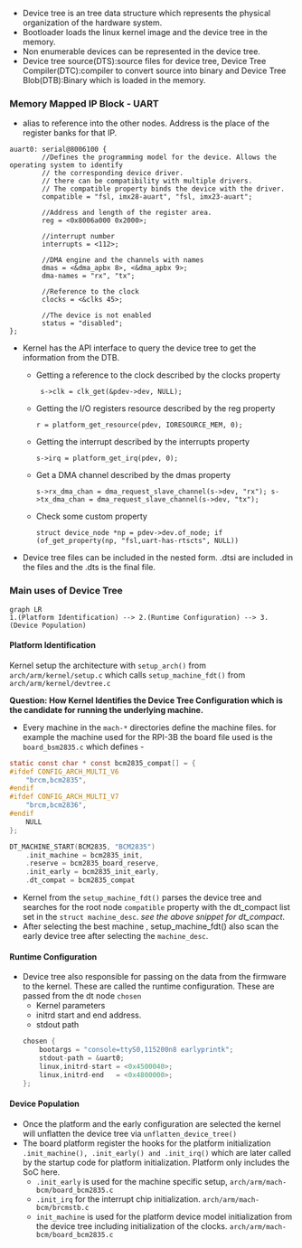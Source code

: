 - Device tree is an tree data structure which represents the physical organization of the hardware system.
- Bootloader loads the linux kernel image and the device tree in the memory.
- Non enumerable devices can be represented in the device tree.
- Device tree source(DTS):source files for device tree, Device Tree Compiler(DTC):compiler to convert source into binary and Device Tree Blob(DTB):Binary which is loaded in the memory.

### Memory Mapped IP Block - UART

- alias to reference into the other nodes. Address is the place of the register banks for that IP.
```
auart0: serial@8006100 {
		//Defines the programming model for the device. Allows the operating system to identify
		// the corresponding device driver.
		// there can be compatibility with multiple drivers.
		// The compatible property binds the device with the driver.
		compatible = "fsl, imx28-auart", "fsl, imx23-auart";
		
		//Address and length of the register area.
		reg = <0x8006a000 0x2000>;
		
		//interrupt number
		interrupts = <112>;

		//DMA engine and the channels with names
		dmas = <&dma_apbx 8>, <&dma_apbx 9>;
		dma-names = "rx", "tx";

		//Reference to the clock
		clocks = <&clks 45>;

		//The device is not enabled
		status = "disabled";
};
```
- Kernel has the API interface to query the device tree to get the information from the DTB.
 
	 - Getting a reference to the clock described by the clocks property
 		
		` s->clk = clk_get(&pdev->dev, NULL);`
	 - Getting the I/O registers resource described by the reg property
 		
		`r = platform_get_resource(pdev, IORESOURCE_MEM, 0);`
	 - Getting the interrupt described by the interrupts property
 		
		`s->irq = platform_get_irq(pdev, 0);`
	 - Get a DMA channel described by the dmas property
 		
		`s->rx_dma_chan = dma_request_slave_channel(s->dev, "rx");
 		s->tx_dma_chan = dma_request_slave_channel(s->dev, "tx");`
	- Check some custom property
 		
		`struct device_node *np = pdev->dev.of_node;
 		if (of_get_property(np, "fsl,uart-has-rtscts", NULL))`

- Device tree files can be included in the nested form. .dtsi are included in the files and the .dts is the final file.

### Main uses of Device Tree
```mermaid
graph LR
1.(Platform Identification) --> 2.(Runtime Configuration) --> 3.(Device Population)
```
#### Platform Identification
Kernel setup the architecture with `setup_arch()` from `arch/arm/kernel/setup.c` which calls `setup_machine_fdt()` from `arch/arm/kernel/devtree.c`

**Question: How Kernel Identifies the Device Tree Configuration which is the candidate for running the underlying machine.**
- Every machine in the `mach-*` directories define the machine files. for example the machine used for the RPI-3B the board file used is the `board_bsm2835.c` which defines -
```c
static const char * const bcm2835_compat[] = {
#ifdef CONFIG_ARCH_MULTI_V6
	"brcm,bcm2835",
#endif
#ifdef CONFIG_ARCH_MULTI_V7
	"brcm,bcm2836",
#endif
	NULL
};

DT_MACHINE_START(BCM2835, "BCM2835")
	.init_machine = bcm2835_init,
	.reserve = bcm2835_board_reserve,
	.init_early = bcm2835_init_early,
	.dt_compat = bcm2835_compat
```

- Kernel from the `setup_machine_fdt()` parses the device tree and searches for the root node `compatible` property with the dt\_compact list set in the `struct machine_desc`.  _see the above snippet for dt\_compact_.
- After selecting the best machine , setup_machine_fdt() also scan the early device tree after selecting the `machine_desc`.
#### Runtime Configuration
- Device tree also responsible for passing on the data from the firmware to the kernel. These are called the runtime configuration. These are passed from the dt node `chosen`
	- Kernel parameters
	- initrd start and end address.
	- stdout path
	```c
	chosen {    
        bootargs = "console=ttyS0,115200n8 earlyprintk";    
        stdout-path = &uart0;    
        linux,initrd-start = <0x4500040>;    
        linux,initrd-end   = <0x4800000>;    
    }; 
	```
#### Device Population
- Once the platform and the early configuration are selected the kernel will unflatten the device tree via `unflatten_device_tree()`
- The board platform register the hooks for the platform initialization `.init_machine(), .init_early() and .init_irq()` which are later called by the startup code for platform initialization. Platform only includes the SoC here. 
	- `.init_early` is used for the machine specific setup, `arch/arm/mach-bcm/board_bcm2835.c`
	- `.init_irq` for the interrupt chip initialization.  `arch/arm/mach-bcm/brcmstb.c`
	- `init_machine` is used for the platform device model initialization from the device tree including initialization of the clocks. `arch/arm/mach-bcm/board_bcm2835.c` 

